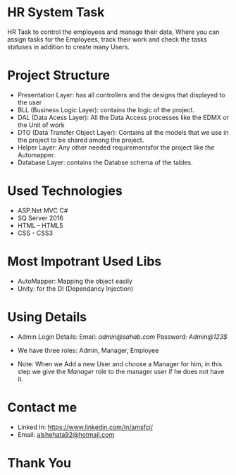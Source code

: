 # HR System Task
HR Task to control the employees and manage their data, Where you can assign tasks for the Employees, track their work and check the tasks statuses in addition to create many Users.

# Project Structure 
 * Presentation Layer: has all controllers and the designs that displayed to the user
 * BLL (Business Logic Layer): contains the logic of the project.
 * DAL (Data Acess Layer): All the Data Access processes like the EDMX or the Unit of work
 * DTO (Data Transfer Object Layer): Contains all the models that we use in the project to be shared among the project.
 * Helper Layer: Any other needed requirementsfor the project like the Automapper.
 * Database Layer: contains the Databse schema of the tables.
 
# Used Technologies
 - ASP.Net MVC C#
 - SQ Server 2016
 - HTML - HTML5
 - CSS - CSS3

# Most Impotrant Used Libs
 * AutoMapper: Mapping the object easily
 * Unity: for the DI (Dependancy Injection)
 
# Using Details 

  * Admin Login Details: 
      Email:     _admin@sahab.com_
      Password:  _Admin@123$_
  
  * We have three roles: Admin, Manager, Employee
  * Note: When we Add a new User and choose a Manager for him, in this step we give the _Manager_ role to the manager user if he does not have it.

# Contact me 
 * Linked In: https://www.linkedin.com/in/amsfci/
 * Email: alshehata92@hotmail.com
 
 # Thank You
